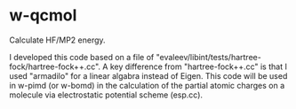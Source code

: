 # w-qcmol
Calculate HF/MP2 energy.

I developed this code based on a file of "evaleev/libint/tests/hartree-fock/hartree-fock++.cc".
A key difference from "hartree-fock++.cc" is that I used "armadilo" for a linear algabra instead of Eigen.
This code will be used in w-pimd (or w-bomd) in the calculation of the partial atomic charges on a molecule 
via electrostatic potential scheme (esp.cc).
